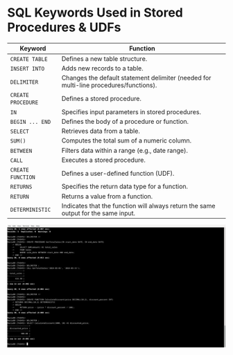 # **SQL Keywords Used in Stored Procedures & UDFs**

| **Keyword**        | **Function** |
|--------------------|---------------------------------------------------------|
| `CREATE TABLE`    | Defines a new table structure. |
| `INSERT INTO`     | Adds new records to a table. |
| `DELIMITER`       | Changes the default statement delimiter (needed for multi-line procedures/functions). |
| `CREATE PROCEDURE` | Defines a stored procedure. |
| `IN`              | Specifies input parameters in stored procedures. |
| `BEGIN ... END`   | Defines the body of a procedure or function. |
| `SELECT`          | Retrieves data from a table. |
| `SUM()`           | Computes the total sum of a numeric column. |
| `BETWEEN`         | Filters data within a range (e.g., date range). |
| `CALL`            | Executes a stored procedure. |
| `CREATE FUNCTION` | Defines a user-defined function (UDF). |
| `RETURNS`         | Specifies the return data type for a function. |
| `RETURN`          | Returns a value from a function. |
| `DETERMINISTIC`   | Indicates that the function will always return the same output for the same input. |


![alt text](./output/image.png)
